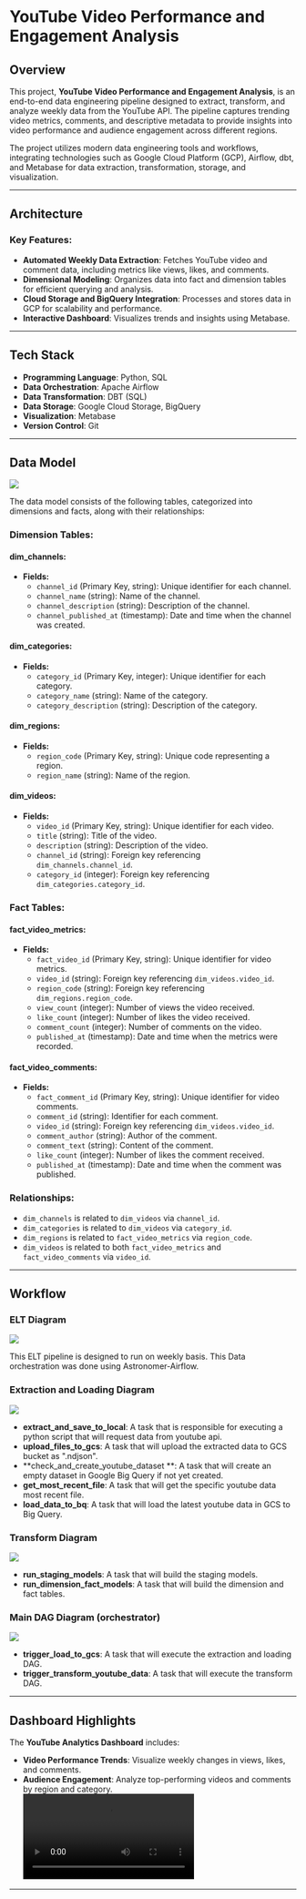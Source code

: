 # YouTube Video Performance and Engagement Analysis

## Overview  
This project, **YouTube Video Performance and Engagement Analysis**, is an end-to-end data engineering pipeline designed to extract, transform, and analyze weekly data from the YouTube API. The pipeline captures trending video metrics, comments, and descriptive metadata to provide insights into video performance and audience engagement across different regions.  

The project utilizes modern data engineering tools and workflows, integrating technologies such as Google Cloud Platform (GCP), Airflow, dbt, and Metabase for data extraction, transformation, storage, and visualization.

---

## Architecture  
### Key Features:  
- **Automated Weekly Data Extraction**: Fetches YouTube video and comment data, including metrics like views, likes, and comments.  
- **Dimensional Modeling**: Organizes data into fact and dimension tables for efficient querying and analysis.  
- **Cloud Storage and BigQuery Integration**: Processes and stores data in GCP for scalability and performance.  
- **Interactive Dashboard**: Visualizes trends and insights using Metabase.  

---

## Tech Stack  
- **Programming Language**: Python, SQL 
- **Data Orchestration**: Apache Airflow  
- **Data Transformation**: DBT (SQL)
- **Data Storage**: Google Cloud Storage, BigQuery  
- **Visualization**: Metabase  
- **Version Control**: Git  

---

## Data Model  
![](demo/youtube_analytics_pipeline.png)

The data model consists of the following tables, categorized into dimensions and facts, along with their relationships:

### Dimension Tables:

#### **dim_channels:**

- **Fields:**
  - `channel_id` (Primary Key, string): Unique identifier for each channel.
  - `channel_name` (string): Name of the channel.
  - `channel_description` (string): Description of the channel.
  - `channel_published_at` (timestamp): Date and time when the channel was created.

#### **dim_categories:**

- **Fields:**
  - `category_id` (Primary Key, integer): Unique identifier for each category.
  - `category_name` (string): Name of the category.
  - `category_description` (string): Description of the category.

#### **dim_regions:**

- **Fields:**
  - `region_code` (Primary Key, string): Unique code representing a region.
  - `region_name` (string): Name of the region.

#### **dim_videos:**

- **Fields:**
  - `video_id` (Primary Key, string): Unique identifier for each video.
  - `title` (string): Title of the video.
  - `description` (string): Description of the video.
  - `channel_id` (string): Foreign key referencing `dim_channels.channel_id`.
  - `category_id` (integer): Foreign key referencing `dim_categories.category_id`.

### Fact Tables:

#### **fact_video_metrics:**

- **Fields:**
  - `fact_video_id` (Primary Key, string): Unique identifier for video metrics.
  - `video_id` (string): Foreign key referencing `dim_videos.video_id`.
  - `region_code` (string): Foreign key referencing `dim_regions.region_code`.
  - `view_count` (integer): Number of views the video received.
  - `like_count` (integer): Number of likes the video received.
  - `comment_count` (integer): Number of comments on the video.
  - `published_at` (timestamp): Date and time when the metrics were recorded.

#### **fact_video_comments:**

- **Fields:**
  - `fact_comment_id` (Primary Key, string): Unique identifier for video comments.
  - `comment_id` (string): Identifier for each comment.
  - `video_id` (string): Foreign key referencing `dim_videos.video_id`.
  - `comment_author` (string): Author of the comment.
  - `comment_text` (string): Content of the comment.
  - `like_count` (integer): Number of likes the comment received.
  - `published_at` (timestamp): Date and time when the comment was published.

### Relationships:
- `dim_channels` is related to `dim_videos` via `channel_id`.
- `dim_categories` is related to `dim_videos` via `category_id`.
- `dim_regions` is related to `fact_video_metrics` via `region_code`.
- `dim_videos` is related to both `fact_video_metrics` and `fact_video_comments` via `video_id`.

---

## Workflow  

### ELT Diagram
![](demo/youtube_elt_diagram.png)

This ELT pipeline is designed to run on weekly basis. This Data orchestration was done using Astronomer-Airflow.

### Extraction and Loading Diagram
![](demo/extraction_dag.png)
- **extract_and_save_to_local**: A task that is responsible for executing a python script that will request data from youtube api.
- **upload_files_to_gcs**: A task that will upload the extracted data to GCS bucket as ".ndjson".
- **check_and_create_youtube_dataset **: A task that will create an empty dataset in Google Big Query if not yet created. 
- **get_most_recent_file**: A task that will get the specific youtube data most recent file. 
- **load_data_to_bq**: A task that will load the latest youtube data in GCS to Big Query. 

### Transform Diagram
![](demo/transform_dag.png)
- **run_staging_models**: A task that will build the staging models.
- **run_dimension_fact_models**: A task that will build the dimension and fact tables.

### Main DAG Diagram (orchestrator)
![](demo/orchestrator_dag.png)
- **trigger_load_to_gcs**: A task that will execute the extraction and loading DAG.
- **trigger_transform_youtube_data**: A task that will execute the transform DAG.

---

## Dashboard Highlights  
The **YouTube Analytics Dashboard** includes:  
- **Video Performance Trends**: Visualize weekly changes in views, likes, and comments.  
- **Audience Engagement**: Analyze top-performing videos and comments by region and category.  
![Video Not available at the moment. You can click this text and click "view raw" to download the video on the path you will be relocated.](demo/youtube-video-dashboard.mp4)

---


